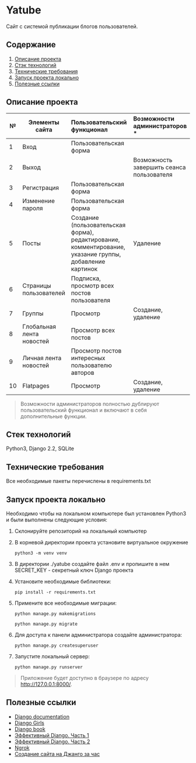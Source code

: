 # Yatube
Сайт с системой публикации блогов пользователей.

## Содержание
1. [Описание проекта](#description)
2. [Стэк технологий](#stack)
3. [Технические требования](#requirements)
4. [Запуск проекта локально](#lounch)
5. [Полезные ссылки](#links)

## <a name='description'>Описание проекта</a>
**№** | **Элементы сайта** | **Пользовательский функционал** | **Возможности администраторов** *
--- | --- | :--- | :---
1 | Вход | Пользовательская форма |
2 | Выход | | Возможность завершить сеанса пользователя
3 | Регистрация | Пользовательская форма |
4 | Изменение пароля | Пользовательская форма |
5 | Посты | Создание (пользовательская форма), редактирование, комментирование, указание группы, добавление картинок | Удаление
6 | Страницы пользователей | Подписка, просмотр всех постов пользователя
7 | Группы | Просмотр | Создание, удаление
8 | Глобальная лента новостей | Просмотр всех постов |
9 | Личная лента новостей | Просмотр постов интересных пользователю авторов |
10 | Flatpages | Просмотр | Создание, удаление

> Возможности администраторов полностью дублируют пользовательский функционал и включают в себя дополнительные функции.

## <a name='stack'>Стек технологий</a>
Python3, Django 2.2, SQLite

## <a name='requirements'>Технические требования</a>
Все необходимые пакеты перечислены в requirements.txt

## <a name='lounch'>Запуск проекта локально</a>
Необходимо чтобы на локальном компьютере был установлен Python3 и были выполнены следующие условия:
1. Склонируйте репозиторий на локальный компьютер
2. В корневой директории проекта установите виртуальное окружение

   `python3 -m venv venv`
3. В директории ./yatube создайте файл .env и пропишите в нем SECRET_KEY - секретный ключ Django проекта
4. Установите необходимые библиотеки:

   `pip install -r requirements.txt`
5. Примените все необходимые миграции:

   `python manage.py makemigrations`

   `python manage.py migrate`
6. Для доступа к панели администратора создайте администратора:

   `python manage.py createsuperuser`
7. Запустите локальный сервер:

   `python manage.py runserver`

> Приложение будет доступно в браузере по адресу http://127.0.0.1:8000/.

## <a name='links'>Полезные ссылки</a>
+ [Django documentation](https://docs.djangoproject.com/en/3.1/)
+ [Django Girls](https://tutorial.djangogirls.org/ru/)
+ [Django book](https://djbook.ru/rel3.0/genindex.html)
+ [Эффективный Django. Часть 1](https://habr.com/ru/post/240463/)
+ [Эффективный Django. Часть 2](https://habr.com/ru/post/242261/)
+ [Ngrok](https://dashboard.ngrok.com/get-started/setup)
+ [Создание сайта на Джанго за час](https://www.youtube.com/watch?v=6K83dgjkQNw)
